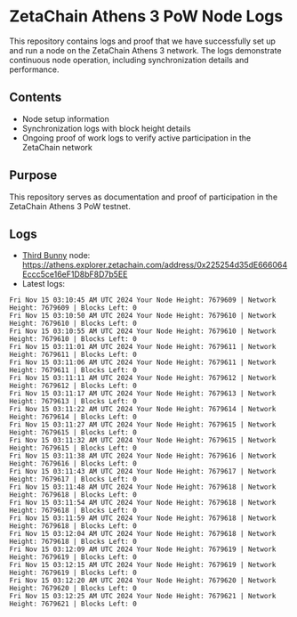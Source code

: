 # ZetaChain Athens 3 PoW Node Logs
This repository contains logs and proof that we have successfully set up and run a node on the ZetaChain Athens 3 network. The logs demonstrate continuous node operation, including synchronization details and performance.

## Contents
- Node setup information
- Synchronization logs with block height details
- Ongoing proof of work logs to verify active participation in the ZetaChain network

## Purpose
This repository serves as documentation and proof of participation in the ZetaChain Athens 3 PoW testnet.

## Logs

- [Third Bunny](https://thirdbunny.xyz/) node: https://athens.explorer.zetachain.com/address/0x225254d35dE666064Eccc5ce16eF1D8bF8D7b5EE
- Latest logs:
```
Fri Nov 15 03:10:45 AM UTC 2024 Your Node Height: 7679609 | Network Height: 7679609 | Blocks Left: 0
Fri Nov 15 03:10:50 AM UTC 2024 Your Node Height: 7679610 | Network Height: 7679610 | Blocks Left: 0
Fri Nov 15 03:10:55 AM UTC 2024 Your Node Height: 7679610 | Network Height: 7679610 | Blocks Left: 0
Fri Nov 15 03:11:01 AM UTC 2024 Your Node Height: 7679611 | Network Height: 7679611 | Blocks Left: 0
Fri Nov 15 03:11:06 AM UTC 2024 Your Node Height: 7679611 | Network Height: 7679611 | Blocks Left: 0
Fri Nov 15 03:11:11 AM UTC 2024 Your Node Height: 7679612 | Network Height: 7679612 | Blocks Left: 0
Fri Nov 15 03:11:17 AM UTC 2024 Your Node Height: 7679613 | Network Height: 7679613 | Blocks Left: 0
Fri Nov 15 03:11:22 AM UTC 2024 Your Node Height: 7679614 | Network Height: 7679614 | Blocks Left: 0
Fri Nov 15 03:11:27 AM UTC 2024 Your Node Height: 7679615 | Network Height: 7679615 | Blocks Left: 0
Fri Nov 15 03:11:32 AM UTC 2024 Your Node Height: 7679615 | Network Height: 7679615 | Blocks Left: 0
Fri Nov 15 03:11:38 AM UTC 2024 Your Node Height: 7679616 | Network Height: 7679616 | Blocks Left: 0
Fri Nov 15 03:11:43 AM UTC 2024 Your Node Height: 7679617 | Network Height: 7679617 | Blocks Left: 0
Fri Nov 15 03:11:48 AM UTC 2024 Your Node Height: 7679618 | Network Height: 7679618 | Blocks Left: 0
Fri Nov 15 03:11:54 AM UTC 2024 Your Node Height: 7679618 | Network Height: 7679618 | Blocks Left: 0
Fri Nov 15 03:11:59 AM UTC 2024 Your Node Height: 7679618 | Network Height: 7679618 | Blocks Left: 0
Fri Nov 15 03:12:04 AM UTC 2024 Your Node Height: 7679618 | Network Height: 7679618 | Blocks Left: 0
Fri Nov 15 03:12:09 AM UTC 2024 Your Node Height: 7679619 | Network Height: 7679619 | Blocks Left: 0
Fri Nov 15 03:12:15 AM UTC 2024 Your Node Height: 7679619 | Network Height: 7679619 | Blocks Left: 0
Fri Nov 15 03:12:20 AM UTC 2024 Your Node Height: 7679620 | Network Height: 7679620 | Blocks Left: 0
Fri Nov 15 03:12:25 AM UTC 2024 Your Node Height: 7679621 | Network Height: 7679621 | Blocks Left: 0
```
